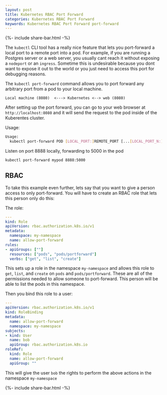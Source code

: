 ```yaml
---
layout: post
title: Kubernetes RBAC Port Forward
categories: Kubernetes RBAC Port Forward
keywords: Kubernetes RBAC Port Forward port-forward
---
```

{%- include share-bar.html -%}

The `kubectl` CLI tool has a really nice feature that lets you port-forward a local
port to a remote port into a pod.  For example, if you are running a Postgres server
or a web server, you usually cant reach it without exposing a `nodeport` or an
`ingress`.  Sometime this is undesirable because you dont want to expose it out to
the world or you just need to access this port for debugging reasons.

The `kubectl port-forward` command allows you to port forward any arbitrary port
from a pod to your local machine.

```
Local machine (8080)  <---> Kubernetes <--> web (8080)
```

After setting up the port forward, you can go to your web browser at `http://localhost:8080`
and it will send the request to the pod inside of the Kuberentes cluster.

Usage:
```bash
Usage:
  kubectl port-forward POD [LOCAL_PORT:]REMOTE_PORT [...[LOCAL_PORT_N:]REMOTE_PORT_N] [options]
```

Listen on port 8888 locally, forwarding to 5000 in the pod
```bash
kubectl port-forward mypod 8888:5000
```

## RBAC
To take this example even further, lets say that you want to give a person
access to only port-forward.  You will have to create an RBAC role that lets this
person only do this:

The role:
```yaml
---
kind: Role
apiVersion: rbac.authorization.k8s.io/v1
metadata:
  namespace: my-namespace
  name: allow-port-forward
rules:
- apiGroups: [""]
  resources: ["pods", "pods/portforward"]
  verbs: ["get", "list", "create"]
```

This sets up a role in the namespace `my-namespace` and allows this role to `get`,
`list`, and `create` on `pods` and `pods/portforward`.  These are all of the
permissions needed to allow someone to port-forward.  This person will be able
to list the pods in this namespace.

Then you bind this role to a user:

```yaml
---
apiVersion: rbac.authorization.k8s.io/v1
kind: RoleBinding
metadata:
  name: allow-port-forward
  namespace: my-namespace
subjects:
- kind: User
  name: bob
  apiGroup: rbac.authorization.k8s.io
roleRef:
  kind: Role
  name: allow-port-forward
  apiGroup: ""
```

This will give the user `bob` the rights to perform the above actions in the namespace `my-namespace`

<!-- Blog footer share -->
{%- include share-bar.html -%}
